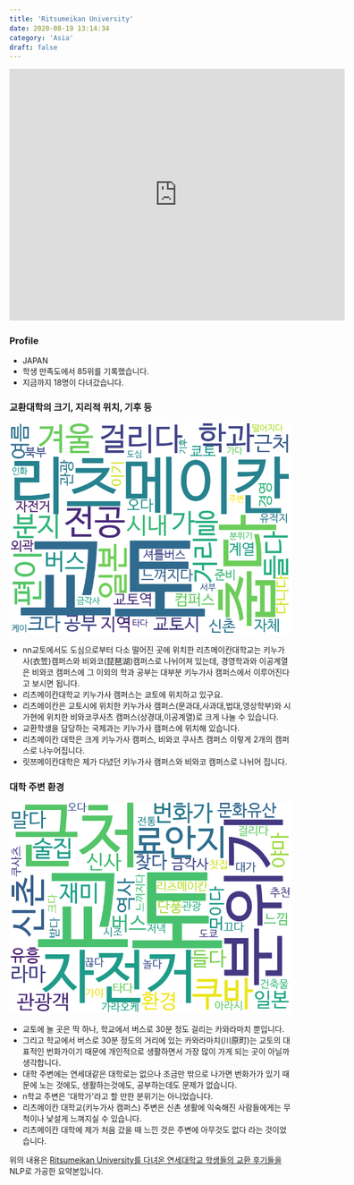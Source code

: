 ```yaml
---
title: 'Ritsumeikan University'
date: 2020-08-19 13:14:34
category: 'Asia'
draft: false
---
```


<iframe
width="600"
height="450"
frameborder="0" style="border:0"
src="https://www.google.com/maps/embed/v1/place?key=AIzaSyC9e1AME-pVmWC4hBpFdu5S4dKzyepa3HQ&q=Ritsumeikan+University&center=35.0325561,135.7233044&zoom=14" allowfullscreen>
</iframe>

### Profile

* JAPAN
* 학생 만족도에서 85위를 기록했습니다.
* 지금까지 18명이 다녀갔습니다. 

### 교환대학의 크기, 지리적 위치, 기후 등

![gen_info-WordCloud](../univ_wordclouds_okt/gen_info/JP000024_gen_info_okt.png)

* nn교토에서도 도심으로부터 다소 떨어진 곳에 위치한 리츠메이칸대학교는 키누가사(衣笠)캠퍼스와 비와코(琵琶湖)캠퍼스로 나뉘어져 있는데, 경영학과와 이공계열은 비와코 캠퍼스에 그 이외의 학과 공부는 대부분 키누가사 캠퍼스에서 이루어진다고 보시면 됩니다.
* 리츠메이칸대학교 키누가사 캠퍼스는 쿄토에 위치하고 있구요.
* 리츠메이칸은 교토시에 위치한 키누가사 캠퍼스(문과대,사과대,법대,영상학부)와 시가현에 위치한 비와코쿠사츠 캠퍼스(상경대,이공계열)로 크게 나눌 수 있습니다.
* 교환학생을 담당하는 국제과는 키누가사 캠퍼스에 위치해 있습니다.
* 리츠메이칸 대학은 크게 키누가사 캠퍼스, 비와코 쿠사츠 캠퍼스 이렇게 2개의 캠퍼스로 나누어집니다.
* 릿쯔메이칸대학은 제가 다녔던 키누가사 캠퍼스와 비와코 캠퍼스로 나뉘어 집니다.


### 대학 주변 환경

![env_info-WordCloud](../univ_wordclouds_okt/env_info/JP000024_env_info_okt.png)

* 교토에 놀 곳은 딱 하나, 학교에서 버스로 30분 정도 걸리는 카와라마치 뿐입니다.
* 그리고 학교에서 버스로 30분 정도의 거리에 있는 카와라마치(川原町)는 교토의 대표적인 번화가이기 때문에 개인적으로 생활하면서 가장 많이 가게 되는 곳이 아닐까 생각합니다.
* 대학 주변에는 연세대같은 대학로는 없으나 조금만 밖으로 나가면 번화가가 있기 때문에 노는 것에도, 생활하는것에도, 공부하는데도 문제가 없습니다.
* n학교 주변은 '대학가'라고 할 만한 분위기는 아니었습니다.
* 리츠메이칸 대학교(키누가사 캠퍼스) 주변은 신촌 생활에 익숙해진 사람들에게는 무척이나 낯설게 느껴지실 수 있습니다.
* 리츠메이칸 대학에 제가 처음 갔을 때 느낀 것은 주변에 아무것도 없다 라는 것이었습니다.


위의 내용은 [Ritsumeikan University를 다녀온 연세대학교 학생들의 교환 후기들을](http://oia.yonsei.ac.kr/partner/expReport.asp?ucode=JP000024&bgbn=A) NLP로 가공한 요약본입니다. 
